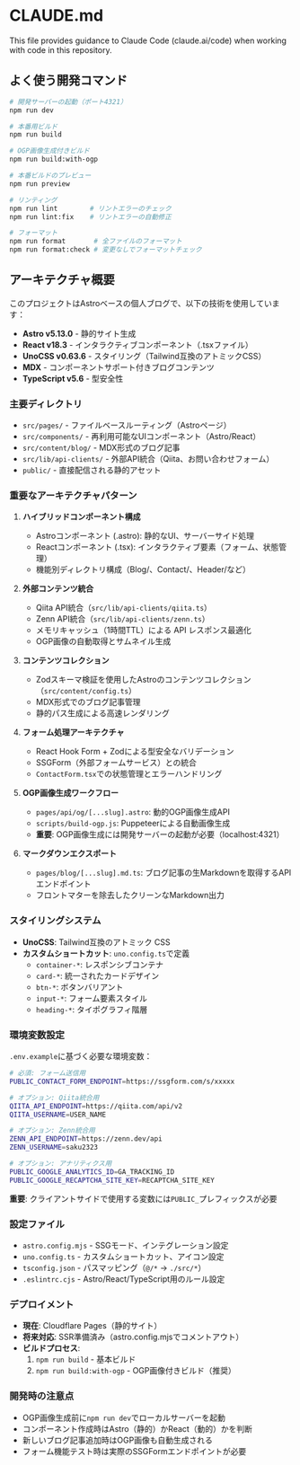 # CLAUDE.md

This file provides guidance to Claude Code (claude.ai/code) when working with code in this repository.

## よく使う開発コマンド

```bash
# 開発サーバーの起動（ポート4321）
npm run dev

# 本番用ビルド
npm run build

# OGP画像生成付きビルド
npm run build:with-ogp

# 本番ビルドのプレビュー
npm run preview

# リンティング
npm run lint        # リントエラーのチェック
npm run lint:fix    # リントエラーの自動修正

# フォーマット
npm run format       # 全ファイルのフォーマット
npm run format:check # 変更なしでフォーマットチェック
```

## アーキテクチャ概要

このプロジェクトはAstroベースの個人ブログで、以下の技術を使用しています：

- **Astro v5.13.0** - 静的サイト生成
- **React v18.3** - インタラクティブコンポーネント（.tsxファイル）
- **UnoCSS v0.63.6** - スタイリング（Tailwind互換のアトミックCSS）
- **MDX** - コンポーネントサポート付きブログコンテンツ
- **TypeScript v5.6** - 型安全性

### 主要ディレクトリ

- `src/pages/` - ファイルベースルーティング（Astroページ）
- `src/components/` - 再利用可能なUIコンポーネント（Astro/React）
- `src/content/blog/` - MDX形式のブログ記事
- `src/lib/api-clients/` - 外部API統合（Qiita、お問い合わせフォーム）
- `public/` - 直接配信される静的アセット

### 重要なアーキテクチャパターン

1. **ハイブリッドコンポーネント構成**

   - Astroコンポーネント (.astro): 静的なUI、サーバーサイド処理
   - Reactコンポーネント (.tsx): インタラクティブ要素（フォーム、状態管理）
   - 機能別ディレクトリ構成（Blog/、Contact/、Header/など）

2. **外部コンテンツ統合**

   - Qiita API統合（`src/lib/api-clients/qiita.ts`）
   - Zenn API統合（`src/lib/api-clients/zenn.ts`）
   - メモリキャッシュ（1時間TTL）による API レスポンス最適化
   - OGP画像の自動取得とサムネイル生成

3. **コンテンツコレクション**

   - Zodスキーマ検証を使用したAstroのコンテンツコレクション（`src/content/config.ts`）
   - MDX形式でのブログ記事管理
   - 静的パス生成による高速レンダリング

4. **フォーム処理アーキテクチャ**

   - React Hook Form + Zodによる型安全なバリデーション
   - SSGForm（外部フォームサービス）との統合
   - `ContactForm.tsx`での状態管理とエラーハンドリング

5. **OGP画像生成ワークフロー**

   - `pages/api/og/[...slug].astro`: 動的OGP画像生成API
   - `scripts/build-ogp.js`: Puppeteerによる自動画像生成
   - **重要**: OGP画像生成には開発サーバーの起動が必要（localhost:4321）

6. **マークダウンエクスポート**
   - `pages/blog/[...slug].md.ts`: ブログ記事の生Markdownを取得するAPIエンドポイント
   - フロントマターを除去したクリーンなMarkdown出力

### スタイリングシステム

- **UnoCSS**: Tailwind互換のアトミック CSS
- **カスタムショートカット**: `uno.config.ts`で定義
  - `container-*`: レスポンシブコンテナ
  - `card-*`: 統一されたカードデザイン
  - `btn-*`: ボタンバリアント
  - `input-*`: フォーム要素スタイル
  - `heading-*`: タイポグラフィ階層

### 環境変数設定

`.env.example`に基づく必要な環境変数：

```bash
# 必須: フォーム送信用
PUBLIC_CONTACT_FORM_ENDPOINT=https://ssgform.com/s/xxxxx

# オプション: Qiita統合用
QIITA_API_ENDPOINT=https://qiita.com/api/v2
QIITA_USERNAME=USER_NAME

# オプション: Zenn統合用
ZENN_API_ENDPOINT=https://zenn.dev/api
ZENN_USERNAME=saku2323

# オプション: アナリティクス用
PUBLIC_GOOGLE_ANALYTICS_ID=GA_TRACKING_ID
PUBLIC_GOOGLE_RECAPTCHA_SITE_KEY=RECAPTCHA_SITE_KEY
```

**重要**: クライアントサイドで使用する変数には`PUBLIC_`プレフィックスが必要

### 設定ファイル

- `astro.config.mjs` - SSGモード、インテグレーション設定
- `uno.config.ts` - カスタムショートカット、アイコン設定
- `tsconfig.json` - パスマッピング（`@/*` → `./src/*`）
- `.eslintrc.cjs` - Astro/React/TypeScript用のルール設定

### デプロイメント

- **現在**: Cloudflare Pages（静的サイト）
- **将来対応**: SSR準備済み（astro.config.mjsでコメントアウト）
- **ビルドプロセス**:
  1. `npm run build` - 基本ビルド
  2. `npm run build:with-ogp` - OGP画像付きビルド（推奨）

### 開発時の注意点

- OGP画像生成前に`npm run dev`でローカルサーバーを起動
- コンポーネント作成時はAstro（静的）かReact（動的）かを判断
- 新しいブログ記事追加時はOGP画像も自動生成される
- フォーム機能テスト時は実際のSSGFormエンドポイントが必要
